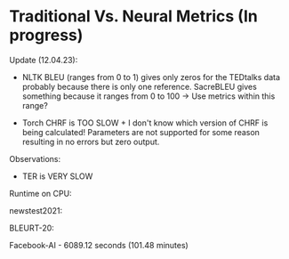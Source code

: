 # Traditional Vs. Neural Metrics (In progress)

Update (12.04.23):

- NLTK BLEU (ranges from 0 to 1) gives only zeros for the TEDtalks data probably because there is only one reference. SacreBLEU gives something because it ranges from 0 to 100 -> Use metrics within this range? 

- Torch CHRF is TOO SLOW + I don't know which version of CHRF is being calculated! Parameters are not supported for some reason resulting in no errors but zero output.

Observations:

- TER is VERY SLOW

Runtime on CPU:

newstest2021:

BLEURT-20:

Facebook-AI - 6089.12 seconds (101.48 minutes)



